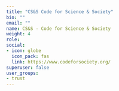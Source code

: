 ```yaml
---
title: "CS&S Code for Science & Society"
bio: ""
email: ""
name: CS&S - Code for Science & Society
weight: 4
role: 
social:
- icon: globe
  icon_pack: fas
  link: https://www.codeforsociety.org/
superuser: false
user_groups:
- trust
---
```



